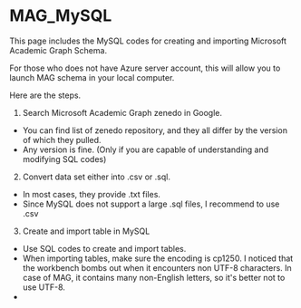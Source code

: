# MAG_MySQL

This page includes the MySQL codes for creating and importing Microsoft Academic Graph Schema.

For those who does not have Azure server account, this will allow you to launch MAG schema in your local computer.

Here are the steps.

1. Search Microsoft Academic Graph zenedo in Google.
- You can find list of zenedo repository, and they all differ by the version of which they pulled.
- Any version is fine. (Only if you are capable of understanding and modifying SQL codes)

2. Convert data set either into .csv or .sql.
- In most cases, they provide .txt files.
- Since MySQL does not support a large .sql files, I recommend to use .csv

3. Create and import table in MySQL
- Use SQL codes to create and import tables.
- When importing tables, make sure the encoding is cp1250. I noticed that the workbench bombs out when it encounters non UTF-8 characters. In case of MAG, it contains many non-English letters, so it's better not to use UTF-8.
-   
